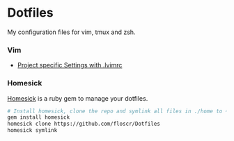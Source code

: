 Dotfiles
========

My configuration files for vim, tmux and zsh.

### Vim
  + [Project specific Settings with .lvimrc](./files/documents/vim-docs.md)

### Homesick

[Homesick] is a ruby gem to manage your dotfiles.
```bash
# Install homesick, clone the repo and symlink all files in ./home to ~
gem install homesick
homesick clone https://github.com/floscr/Dotfiles
homesick symlink
```

[Homesick]: https://github.com/technicalpickles/homesick
